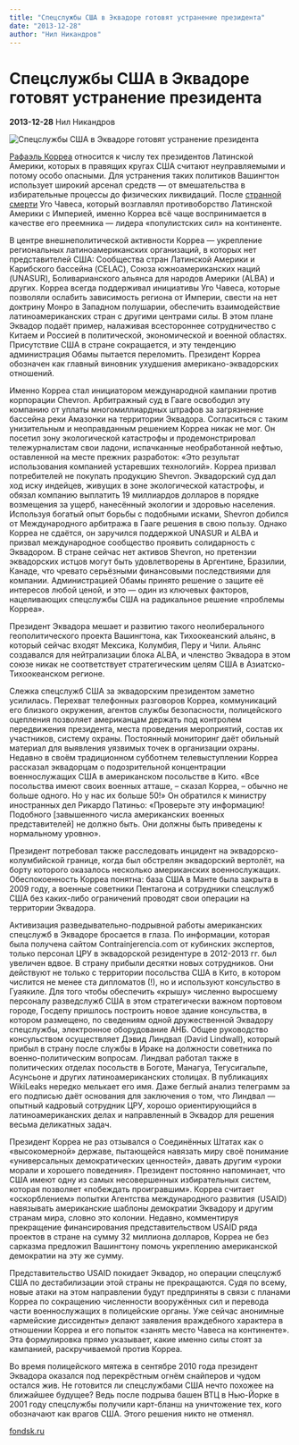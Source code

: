```yaml
---
title: "Спецслужбы США в Эквадоре готовят устранение президента"
date: "2013-12-28"
author: "Нил Никандров"
---
```


# Спецслужбы США в Эквадоре готовят устранение президента

**2013-12-28** Нил Никандров

![Спецслужбы США в Эквадоре готовят устранение президента](http://www.fondsk.ru/images/news/2013/12/24/s24799.jpg)

[Рафаэль Корреа](http://www.fondsk.ru/news/2011/10/10/ekvador-amerikanskaja-razvedka-protiv-rafaelja-korrea-10717.html) относится к числу тех президентов Латинской Америки, которых в правящих кругах США считают неуправляемыми и потому особо опасными. Для устранения таких политиков Вашингтон использует широкий арсенал средств — от вмешательства в избирательные процессы до физических ликвидаций. После [странной смерти](http://www.fondsk.ru/news/2013/09/30/individualny-terror-kak-stil-politiki-vashingtona-23124.html) Уго Чавеса, который возглавлял противоборство Латинской Америки с Империей, именно Корреа всё чаще воспринимается в качестве его преемника — лидера «популистских сил» на континенте.

В центре внешнеполитической активности Корреа — укрепление региональных латиноамериканских организаций, в которых нет представителей США: Сообщества стран Латинской Америки и Карибского бассейна (CELAC), Союза южноамериканских наций (UNASUR), Боливарианского альянса для народов Америки (ALBA) и других. Корреа всегда поддерживал инициативы Уго Чавеса, которые позволяли ослабить зависимость региона от Империи, свести на нет доктрину Монро в Западном полушарии, обеспечить взаимодействие латиноамериканских стран с другими центрами силы. В этом плане Эквадор подаёт пример, налаживая всестороннее сотрудничество с Китаем и Россией в политической, экономической и военной областях. Присутствие США в стране сокращается, и эту тенденцию администрация Обамы пытается переломить. Президент Корреа обозначен как главный виновник ухудшения американо-эквадорских отношений.

Именно Корреа стал инициатором международной кампании против корпорации Chevron. Арбитражный суд в Гааге освободил эту компанию от уплаты многомиллиардных штрафов за загрязнение бассейна реки Амазонки на территории Эквадора. Согласиться с таким унизительным и неоправданным решением Корреа никак не мог. Он посетил зону экологической катастрофы и продемонстрировал тележурналистам свои ладони, испачканные необработанной нефтью, оставленной на месте прежних разработок: «Это результат использования компанией устаревших технологий». Корреа призвал потребителей не покупать продукцию Shevron. Эквадорский суд дал ход иску индейцев, живущих в зоне экологической катастрофы, и обязал компанию выплатить 19 миллиардов долларов в порядке возмещения за ущерб, нанесённый экологии и здоровью населения. Используя богатый опыт борьбы с подобными исками, Shevron добился от Международного арбитража в Гааге решения в свою пользу. Однако Корреа не сдаётся, он заручился поддержкой UNASUR и ALBA и призвал международное сообщество проявить солидарность с Эквадором. В стране сейчас нет активов Shevron, но претензии эквадорских истцов могут быть удовлетворены в Аргентине, Бразилии, Канаде, что чревато серьёзными финансовыми последствиями для компании. Администрацией Обамы принято решение о защите её интересов любой ценой, и это — один из ключевых факторов, нацеливающих спецслужбы США на радикальное решение «проблемы Корреа».

Президент Эквадора мешает и развитию такого неолиберального геополитического проекта Вашингтона, как Тихоокеанский альянс, в который сейчас входят Мексика, Колумбия, Перу и Чили. Альянс создавался для нейтрализации блока ALBA, и членство Эквадора в этом союзе никак не соответствует стратегическим целям США в Азиатско-Тихоокеанском регионе.

Слежка спецслужб США за эквадорским президентом заметно усилилась. Перехват телефонных разговоров Корреа, коммуникаций его близкого окружения, агентов службы безопасности, полицейского оцепления позволяет американцам держать под контролем передвижения президента, места проведения мероприятий, состав их участников, систему охраны. Постоянный мониторинг даёт обильный материал для выявления уязвимых точек в организации охраны. Недавно в своём традиционном субботнем телевыступлении Корреа рассказал эквадорцам о подозрительной концентрации военнослужащих США в американском посольстве в Кито. «Все посольства имеют своих военных атташе, – сказал Корреа, – обычно не больше одного. Но у нас их больше 50!» Он обратился к министру иностранных дел Рикардо Патиньо: «Проверьте эту информацию! Подобного [завышенного числа американских военных представителей] не должно быть. Они должны быть приведены к нормальному уровню».

Президент потребовал также расследовать инцидент на эквадорско-колумбийской границе, когда был обстрелян эквадорский вертолёт, на борту которого оказалось несколько американских военнослужащих. Обеспокоенность Корреа понятна: база США в Манте была закрыта в 2009 году, а военные советники Пентагона и сотрудники спецслужб США без каких-либо ограничений проводят свои операции на территории Эквадора.

Активизация разведывательно-подрывной работы американских спецслужб в Эквадоре бросается в глаза. По информации, которая была получена сайтом Contrainjerencia.com от кубинских экспертов, только персонал ЦРУ в эквадорской резидентуре в 2012-2013 гг. был увеличен вдвое. В страну прибыли десятки новых сотрудников. Они действуют не только с территории посольства США в Кито, в котором числится не менее ста дипломатов (!), но и используют консульство в Гуаякиле. Для того чтобы обеспечить «крышу» численно выросшему персоналу разведслужб США в этом стратегически важном портовом городе, Госдепу пришлось построить новое здание консульства, в котором размещено, по сведениям одной дружественной Эквадору спецслужбы, электронное оборудование АНБ. Общее руководство консульством осуществляет Дэвид Линдвал (David Lindwall), который прибыл в страну после службы в Ираке на должности советника по военно-политическим вопросам. Линдвал работал также в политических отделах посольств в Боготе, Манагуа, Тегусигальпе, Асунсьоне и других латиноамериканских столицах. В публикациях WikiLeaks нередко мелькает его имя. Даже беглый анализ телеграмм за его подписью даёт основания для заключения о том, что Линдвал — опытный кадровый сотрудник ЦРУ, хорошо ориентирующийся в латиноамериканских делах и направленный в Эквадор для решения весьма деликатных задач.

Президент Корреа не раз отзывался о Соединённых Штатах как о «высокомерной» державе, пытающейся навязать миру своё понимание «универсальных демократических ценностей», давать другим «уроки морали и хорошего поведения». Президент постоянно напоминает, что США имеют одну из самых несовершенных избирательных систем, которая позволяет «побеждать проигравшим». Корреа считает «оскорблением» попытки Агентства международного развития (USAID) навязывать американские шаблоны демократии Эквадору и другим странам мира, словно это колонии. Недавно, комментируя прекращение финансирования представительством USAID ряда проектов в стране на сумму 32 миллиона долларов, Корреа не без сарказма предложил Вашингтону помочь укреплению американской демократии на эту же сумму.

Представительство USAID покидает Эквадор, но операции спецслужб США по дестабилизации этой страны не прекращаются. Судя по всему, новые атаки на этом направлении будут предприняты в связи с планами Корреа по сокращению численности вооружённых сил и перевода части военнослужащих в полицейские органы. Уже сейчас анонимные «армейские диссиденты» делают заявления враждебного характера в отношении Корреа и его попыток «занять место Чавеса на континенте». Эта формулировка прямо указывает, какие именно силы стоят за кампанией, раскручиваемой против Корреа.

Во время полицейского мятежа в сентябре 2010 года президент Эквадора оказался под перекрёстным огнём снайперов и чудом остался жив. Не готовится ли спецслужбами США нечто похожее на ближайшее будущее? Ведь после подрыва башен ВТЦ в Нью-Йорке в 2001 году спецслужбы получили карт-бланш на уничтожение тех, кого обозначают как врагов США. Этого решения никто не отменял.

[fondsk.ru](http://www.fondsk.ru/news/2013/12/24/specsluzhby-usa-v-ekvadore-gotovjat-ustranenie-prezidenta-24799.html)